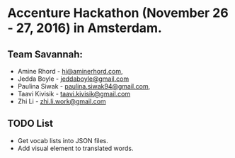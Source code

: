 # Accenture Hackathon (November 26 - 27, 2016) in Amsterdam.

## Team Savannah:

* Amine Rhord - hi@aminerhord.com,
* Jedda Boyle - jeddaboyle@gmail.com
* Paulina Siwak - paulina.siwak94@gmail.com,
* Taavi Kivisik - taavi.kivisik@gmail.com
* Zhi Li - zhi.li.work@gmail.com

## TODO List
* Get vocab lists into JSON files.
* Add visual element to translated words.
